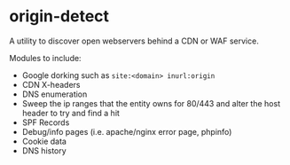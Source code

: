 # origin-detect

A utility to discover open webservers behind a CDN or WAF service.

Modules to include:
- Google dorking such as `site:<domain> inurl:origin`
- CDN X-headers
- DNS enumeration
- Sweep the ip ranges that the entity owns for 80/443 and alter the host header to try and find a hit
- SPF Records
- Debug/info pages (i.e. apache/nginx error page, phpinfo)
- Cookie data
- DNS history
